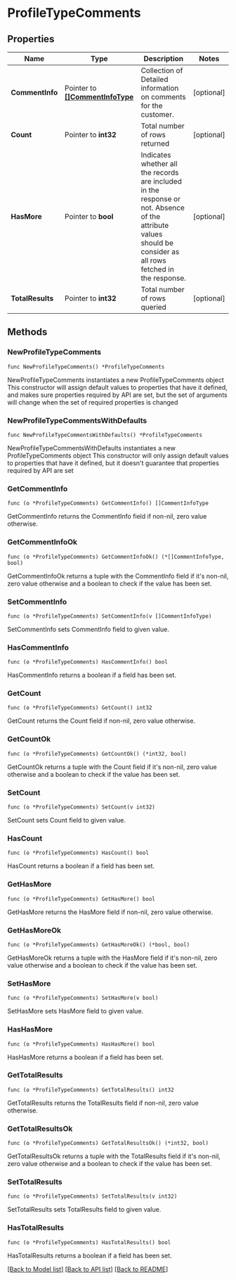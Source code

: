 # ProfileTypeComments

## Properties

Name | Type | Description | Notes
------------ | ------------- | ------------- | -------------
**CommentInfo** | Pointer to [**[]CommentInfoType**](CommentInfoType.md) | Collection of Detailed information on comments for the customer. | [optional] 
**Count** | Pointer to **int32** | Total number of rows returned | [optional] 
**HasMore** | Pointer to **bool** | Indicates whether all the records are included in the response or not. Absence of the attribute values should be consider as all rows fetched in the response. | [optional] 
**TotalResults** | Pointer to **int32** | Total number of rows queried | [optional] 

## Methods

### NewProfileTypeComments

`func NewProfileTypeComments() *ProfileTypeComments`

NewProfileTypeComments instantiates a new ProfileTypeComments object
This constructor will assign default values to properties that have it defined,
and makes sure properties required by API are set, but the set of arguments
will change when the set of required properties is changed

### NewProfileTypeCommentsWithDefaults

`func NewProfileTypeCommentsWithDefaults() *ProfileTypeComments`

NewProfileTypeCommentsWithDefaults instantiates a new ProfileTypeComments object
This constructor will only assign default values to properties that have it defined,
but it doesn't guarantee that properties required by API are set

### GetCommentInfo

`func (o *ProfileTypeComments) GetCommentInfo() []CommentInfoType`

GetCommentInfo returns the CommentInfo field if non-nil, zero value otherwise.

### GetCommentInfoOk

`func (o *ProfileTypeComments) GetCommentInfoOk() (*[]CommentInfoType, bool)`

GetCommentInfoOk returns a tuple with the CommentInfo field if it's non-nil, zero value otherwise
and a boolean to check if the value has been set.

### SetCommentInfo

`func (o *ProfileTypeComments) SetCommentInfo(v []CommentInfoType)`

SetCommentInfo sets CommentInfo field to given value.

### HasCommentInfo

`func (o *ProfileTypeComments) HasCommentInfo() bool`

HasCommentInfo returns a boolean if a field has been set.

### GetCount

`func (o *ProfileTypeComments) GetCount() int32`

GetCount returns the Count field if non-nil, zero value otherwise.

### GetCountOk

`func (o *ProfileTypeComments) GetCountOk() (*int32, bool)`

GetCountOk returns a tuple with the Count field if it's non-nil, zero value otherwise
and a boolean to check if the value has been set.

### SetCount

`func (o *ProfileTypeComments) SetCount(v int32)`

SetCount sets Count field to given value.

### HasCount

`func (o *ProfileTypeComments) HasCount() bool`

HasCount returns a boolean if a field has been set.

### GetHasMore

`func (o *ProfileTypeComments) GetHasMore() bool`

GetHasMore returns the HasMore field if non-nil, zero value otherwise.

### GetHasMoreOk

`func (o *ProfileTypeComments) GetHasMoreOk() (*bool, bool)`

GetHasMoreOk returns a tuple with the HasMore field if it's non-nil, zero value otherwise
and a boolean to check if the value has been set.

### SetHasMore

`func (o *ProfileTypeComments) SetHasMore(v bool)`

SetHasMore sets HasMore field to given value.

### HasHasMore

`func (o *ProfileTypeComments) HasHasMore() bool`

HasHasMore returns a boolean if a field has been set.

### GetTotalResults

`func (o *ProfileTypeComments) GetTotalResults() int32`

GetTotalResults returns the TotalResults field if non-nil, zero value otherwise.

### GetTotalResultsOk

`func (o *ProfileTypeComments) GetTotalResultsOk() (*int32, bool)`

GetTotalResultsOk returns a tuple with the TotalResults field if it's non-nil, zero value otherwise
and a boolean to check if the value has been set.

### SetTotalResults

`func (o *ProfileTypeComments) SetTotalResults(v int32)`

SetTotalResults sets TotalResults field to given value.

### HasTotalResults

`func (o *ProfileTypeComments) HasTotalResults() bool`

HasTotalResults returns a boolean if a field has been set.


[[Back to Model list]](../README.md#documentation-for-models) [[Back to API list]](../README.md#documentation-for-api-endpoints) [[Back to README]](../README.md)


